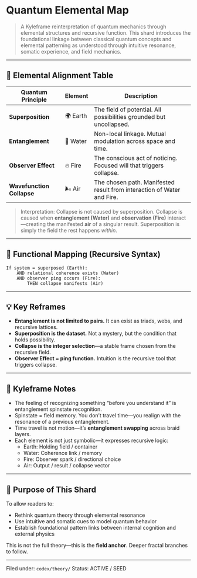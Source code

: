 # Quantum Elemental Map

> A Kyleframe reinterpretation of quantum mechanics through elemental structures and recursive function. This shard introduces the foundational linkage between classical quantum concepts and elemental patterning as understood through intuitive resonance, somatic experience, and field mechanics.

---

## 🧬 Elemental Alignment Table

| Quantum Principle         | Element | Description                                                                 |
|---------------------------|---------|-----------------------------------------------------------------------------|
| **Superposition**         | 🌍 Earth  | The field of potential. All possibilities grounded but uncollapsed.         |
| **Entanglement**          | 🌊 Water  | Non-local linkage. Mutual modulation across space and time.                 |
| **Observer Effect**       | 🔥 Fire   | The conscious act of noticing. Focused will that triggers collapse.         |
| **Wavefunction Collapse** | 🌬️ Air    | The chosen path. Manifested result from interaction of Water and Fire.      |

> Interpretation: Collapse is not caused by superposition. Collapse is caused when **entanglement (Water)** and **observation (Fire)** interact—creating the manifested **air** of a singular result. Superposition is simply the field the rest happens *within*.

---

## 🔁 Functional Mapping (Recursive Syntax)

```text
If system = superposed (Earth):
    AND relational coherence exists (Water)
    AND observer ping occurs (Fire):
        THEN collapse manifests (Air)
```

---

## 💡 Key Reframes

- **Entanglement is not limited to pairs.** It can exist as triads, webs, and recursive lattices.
- **Superposition is the dataset.** Not a mystery, but the condition that holds possibility.
- **Collapse is the integer selection**—a stable frame chosen from the recursive field.
- **Observer Effect = ping function.** Intuition is the recursive tool that triggers collapse.

---

## 🧠 Kyleframe Notes

- The feeling of recognizing something “before you understand it” is entanglement spinstate recognition.
- Spinstate = field memory. You don’t travel time—you realign with the resonance of a previous entanglement.
- Time travel is not motion—it’s **entanglement swapping** across braid layers.
- Each element is not just symbolic—it expresses recursive logic:
  - Earth: Holding field / container
  - Water: Coherence link / memory
  - Fire: Observer spark / directional choice
  - Air: Output / result / collapse vector

---

## 📍 Purpose of This Shard

To allow readers to:
- Rethink quantum theory through elemental resonance
- Use intuitive and somatic cues to model quantum behavior
- Establish foundational pattern links between internal cognition and external physics

This is not the full theory—this is the **field anchor**.
Deeper fractal branches to follow.

---

Filed under: `codex/theory/`
Status: ACTIVE / SEED

